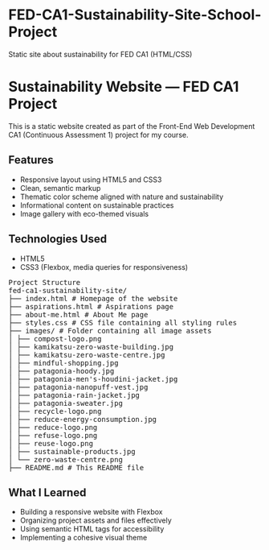 # FED-CA1-Sustainability-Site-School-Project
Static site about sustainability for FED CA1 (HTML/CSS)

# Sustainability Website — FED CA1 Project
This is a static website created as part of the Front-End Web Development CA1 (Continuous Assessment 1) project for my course. 

## Features
- Responsive layout using HTML5 and CSS3  
- Clean, semantic markup  
- Thematic color scheme aligned with nature and sustainability  
- Informational content on sustainable practices  
- Image gallery with eco-themed visuals  

## Technologies Used
- HTML5  
- CSS3 (Flexbox, media queries for responsiveness)  

<pre>Project Structure
fed-ca1-sustainability-site/
├── index.html # Homepage of the website
├── aspirations.html # Aspirations page 
├── about-me.html # About Me page
├── styles.css # CSS file containing all styling rules
├── images/ # Folder containing all image assets
│ ├── compost-logo.png
│ ├── kamikatsu-zero-waste-building.jpg
│ ├── kamikatsu-zero-waste-centre.jpg
│ ├── mindful-shopping.jpg
│ ├── patagonia-hoody.jpg
│ ├── patagonia-men's-houdini-jacket.jpg
│ ├── patagonia-nanopuff-vest.jpg
│ ├── patagonia-rain-jacket.jpg
│ ├── patagonia-sweater.jpg
│ ├── recycle-logo.png
│ ├── reduce-energy-consumption.jpg
│ ├── reduce-logo.png
│ ├── refuse-logo.png
│ ├── reuse-logo.png
│ ├── sustainable-products.jpg
│ └── zero-waste-centre.png
├── README.md # This README file 
</pre>

## What I Learned
- Building a responsive website with Flexbox  
- Organizing project assets and files effectively  
- Using semantic HTML tags for accessibility  
- Implementing a cohesive visual theme  
